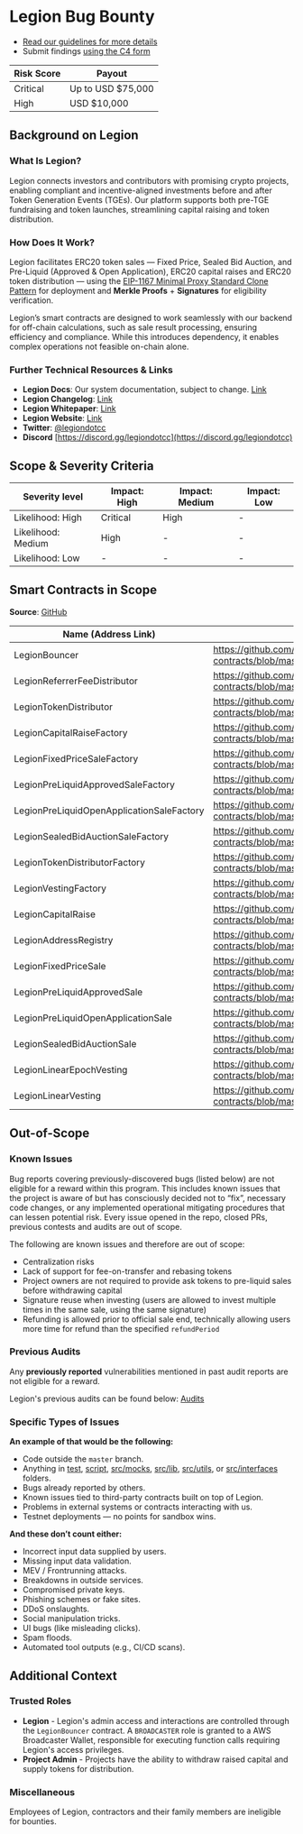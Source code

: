 # Legion Bug Bounty

- [Read our guidelines for more details](https://docs.code4rena.com/bounties)
- Submit findings [using the C4 form](https://code4rena.com/bounties/legion.cc/submit)

| Risk Score | Payout            |
| ---------- | ----------------- |
| Critical   | Up to USD $75,000 |
| High       | USD $10,000       |

## Background on Legion

### What Is Legion?

Legion connects investors and contributors with promising crypto projects, enabling compliant and incentive-aligned investments before and after Token Generation Events (TGEs). Our platform supports both pre-TGE fundraising and token launches, streamlining capital raising and token distribution.

### How Does It Work?

Legion facilitates ERC20 token sales — Fixed Price, Sealed Bid Auction, and Pre-Liquid (Approved & Open Application), ERC20 capital raises and ERC20 token distribution — using the [EIP-1167 Minimal Proxy Standard Clone Pattern](https://eips.ethereum.org/EIPS/eip-1167) for deployment and **Merkle Proofs** + **Signatures** for eligibility verification.

Legion’s smart contracts are designed to work seamlessly with our backend for off-chain calculations, such as sale result processing, ensuring efficiency and compliance. While this introduces dependency, it enables complex operations not feasible on-chain alone.

### Further Technical Resources & Links

- **Legion Docs**: Our system documentation, subject to change. [Link](https://legion-1.gitbook.io/)
- **Legion Changelog**: [Link](https://github.com/Legion-Team/legion-protocol-contracts/releases/tag/2025-08-27)
- **Legion Whitepaper**: [Link](https://legion.cc/documents/Legion_Whitepaper.pdf)
- **Legion Website**: [Link](https://legion.cc)
- **Twitter**: [@legiondotcc](https://x.com/legiondotcc)
- **Discord** [https://discord.gg/legiondotcc](https://discord.gg/legiondotcc)

## Scope & Severity Criteria

| Severity level     | Impact: High | Impact: Medium | Impact: Low |
| ------------------ | ------------ | -------------- | ----------- |
| Likelihood: High   | Critical     | High           | -           |
| Likelihood: Medium | High         | -              | -           |
| Likelihood: Low    | -            | -              | -           |

## Smart Contracts in Scope

**Source**: [GitHub](https://github.com/Legion-Team/legion-protocol-contracts)

| Name (Address Link)                                                                                     | Repo                                                                                                                                |
| ------------------------------------------------------------------------------------------------------- | ---------------------------------------------------------------------------------------------------------------------               |
| LegionBouncer                                                                 | <https://github.com/Legion-Team/legion-protocol-contracts/blob/master/src/access/LegionBouncer.sol>                                 |
| LegionReferrerFeeDistributor                                                  | <https://github.com/Legion-Team/legion-protocol-contracts/blob/master/src/distribution/LegionReferrerFeeDistributor.sol>            |
| LegionTokenDistributor                                                        | <https://github.com/Legion-Team/legion-protocol-contracts/blob/master/src/distribution/LegionTokenDistributor.sol>                  |
| LegionCapitalRaiseFactory                                                     | <https://github.com/Legion-Team/legion-protocol-contracts/blob/master/src/factories/LegionCapitalRaiseFactory.sol>                  |
| LegionFixedPriceSaleFactory                                                   | <https://github.com/Legion-Team/legion-protocol-contracts/blob/master/src/factories/LegionFixedPriceSaleFactory.sol>                |
| LegionPreLiquidApprovedSaleFactory                                            | <https://github.com/Legion-Team/legion-protocol-contracts/blob/master/src/factories/LegionPreLiquidApprovedSaleFactory.sol>         |
| LegionPreLiquidOpenApplicationSaleFactory                                     | <https://github.com/Legion-Team/legion-protocol-contracts/blob/master/src/factories/LegionPreLiquidOpenApplicationSaleFactory.sol>  |
| LegionSealedBidAuctionSaleFactory                                             | <https://github.com/Legion-Team/legion-protocol-contracts/blob/master/src/factories/LegionSealedBidAuctionSaleFactory.sol>          |
| LegionTokenDistributorFactory                                                 | <https://github.com/Legion-Team/legion-protocol-contracts/blob/master/src/factories/LegionTokenDistributorFactory.sol>              |
| LegionVestingFactory                                                          | <https://github.com/Legion-Team/legion-protocol-contracts/blob/master/src/factories/LegionVestingFactory.sol>                       |
| LegionCapitalRaise                                                            | <https://github.com/Legion-Team/legion-protocol-contracts/blob/master/src/raise/LegionCapitalRaise.sol>                             |
| LegionAddressRegistry                                                         | <https://github.com/Legion-Team/legion-protocol-contracts/blob/master/src/registries/LegionAddressRegistry.sol>                     |
| LegionFixedPriceSale                                                          | <https://github.com/Legion-Team/legion-protocol-contracts/blob/master/src/sales/LegionFixedPriceSale.sol>                           |
| LegionPreLiquidApprovedSale                                                   | <https://github.com/Legion-Team/legion-protocol-contracts/blob/master/src/sales/LegionPreLiquidApprovedSale.sol>                    |
| LegionPreLiquidOpenApplicationSale                                            | <https://github.com/Legion-Team/legion-protocol-contracts/blob/master/src/sales/LegionPreLiquidOpenApplicationSale.sol>             |
| LegionSealedBidAuctionSale                                                    | <https://github.com/Legion-Team/legion-protocol-contracts/blob/master/src/sales/LegionSealedBidAuctionSale.sol>                     |
| LegionLinearEpochVesting                                                      | <https://github.com/Legion-Team/legion-protocol-contracts/blob/master/src/vesting/LegionLinearEpochVesting.sol>                     |
| LegionLinearVesting                                                           | <https://github.com/Legion-Team/legion-protocol-contracts/blob/master/src/vesting/LegionLinearVesting.sol>                          |

## Out-of-Scope

### Known Issues

Bug reports covering previously-discovered bugs (listed below) are not eligible for a reward within this program. This includes known issues that the project is aware of but has consciously decided not to “fix”, necessary code changes, or any implemented operational mitigating procedures that can lessen potential risk. Every issue opened in the repo, closed PRs, previous contests and audits are out of scope.

The following are known issues and therefore are out of scope:

- Centralization risks
- Lack of support for fee-on-transfer and rebasing tokens
- Project owners are not required to provide ask tokens to pre-liquid sales before withdrawing capital
- Signature reuse when investing (users are allowed to invest multiple times in the same sale, using the same signature)
- Refunding is allowed prior to official sale end, technically allowing users more time for refund than the specified `refundPeriod`

### Previous Audits

Any **previously reported** vulnerabilities mentioned in past audit reports are not eligible for a reward.

Legion's previous audits can be found below: [Audits](https://github.com/Legion-Team/legion-protocol-contracts/tree/master/audits)

### Specific Types of Issues

**An example of that would be the following:**

- Code outside the `master` branch.
- Anything in [test](https://github.com/Legion-Team/legion-protocol-contracts/tree/master/test), [script](https://github.com/Legion-Team/legion-protocol-contracts/tree/master/script), [src/mocks](https://github.com/Legion-Team/legion-protocol-contracts/tree/master/src/mocks), [src/lib](https://github.com/Legion-Team/legion-protocol-contracts/tree/master/src/lib), [src/utils](https://github.com/Legion-Team/legion-protocol-contracts/tree/master/src/utils), or [src/interfaces](https://github.com/Legion-Team/legion-protocol-contracts/tree/master/src/interfaces) folders.
- Bugs already reported by others.
- Known issues tied to third-party contracts built on top of Legion.
- Problems in external systems or contracts interacting with us.
- Testnet deployments — no points for sandbox wins.

**And these don’t count either:**

- Incorrect input data supplied by users.
- Missing input data validation.
- MEV / Frontrunning attacks.
- Breakdowns in outside services.
- Compromised private keys.
- Phishing schemes or fake sites.
- DDoS onslaughts.
- Social manipulation tricks.
- UI bugs (like misleading clicks).
- Spam floods.
- Automated tool outputs (e.g., CI/CD scans).

## Additional Context

### Trusted Roles

- **Legion** - Legion's admin access and interactions are controlled through the `LegionBouncer` contract. A `BROADCASTER` role is granted to a AWS Broadcaster Wallet, responsible for executing function calls requiring Legion's access privileges.
- **Project Admin** - Projects have the ability to withdraw raised capital and supply tokens for distribution.

### Miscellaneous

Employees of Legion, contractors and their family members are ineligible for bounties.
